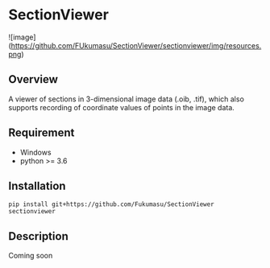 # SectionViewer

![image]
(https://github.com/FUkumasu/SectionViewer/sectionviewer/img/resources.png)

## Overview

A viewer of sections in 3-dimensional image data (.oib, .tif), which also supports recording of coordinate values of points in the image data.

## Requirement

- Windows
- python >= 3.6

## Installation

```
pip install git+https://github.com/Fukumasu/SectionViewer
sectionviewer
```

## Description

Coming soon
